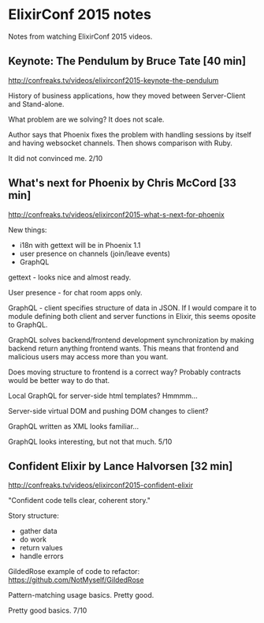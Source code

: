 # ElixirConf 2015 notes

Notes from watching ElixirConf 2015 videos.

## Keynote: The Pendulum by Bruce Tate [40 min]

http://confreaks.tv/videos/elixirconf2015-keynote-the-pendulum

History of business applications, how they moved between
Server-Client and Stand-alone.

What problem are we solving? It does not scale.

Author says that Phoenix fixes the problem with handling sessions by
itself and having websocket channels. Then shows comparison with
Ruby.

It did not convinced me. 2/10

## What's next for Phoenix by Chris McCord [33 min]

http://confreaks.tv/videos/elixirconf2015-what-s-next-for-phoenix

New things:
- i18n with gettext will be in Phoenix 1.1
- user presence on channels (join/leave events)
- GraphQL

gettext - looks nice and almost ready.

User presence - for chat room apps only.

GraphQL - client specifies structure of data in JSON. If I would
compare it to module defining both client and server functions in Elixir,
this seems oposite to GraphQL.

GraphQL solves backend/frontend development synchronization by making backend
return anything frontend wants. This means that frontend and malicious
users may access more than you want.

Does moving structure to frontend is a correct way? Probably contracts would
be better way to do that.

Local GraphQL for server-side html templates? Hmmmm...

Server-side virtual DOM and pushing DOM changes to client?

GraphQL written as XML looks familiar...

GraphQL looks interesting, but not that much. 5/10

## Confident Elixir by Lance Halvorsen [32 min]

http://confreaks.tv/videos/elixirconf2015-confident-elixir

"Confident code tells clear, coherent story."

Story structure:
- gather data
- do work
- return values
- handle errors

GildedRose example of code to refactor: https://github.com/NotMyself/GildedRose

Pattern-matching usage basics. Pretty good.

Pretty good basics. 7/10
